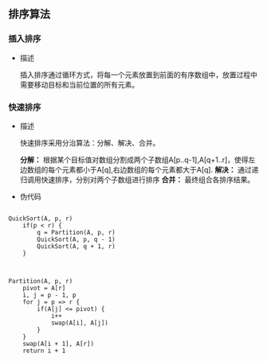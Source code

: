 ## 排序算法

### 插入排序
- 描述

    插入排序通过循环方式，将每一个元素放置到前面的有序数组中，放置过程中需要移动目标和当前位置的所有元素。

### 快速排序
- 描述

    快速排序采用分治算法：分解、解决、合并。
    
    **分解：**  根据某个目标值对数组分割成两个子数组A[p..q-1],A[q+1..r]，使得左边数组的每个元素都小于A[q],右边数组的每个元素都大于A[q].
    **解决：**  通过递归调用快速排序，分别对两个子数组进行排序
    **合并：**  最终组合各排序结果。
- 伪代码

<pre><code>
QuickSort(A, p, r)
    if(p < r) {
        q = Partition(A, p, r)
        QuickSort(A, p, q - 1)
        QuickSort(A, q + 1, r)
    }

    
    
Partition(A, p, r)
    pivot = A[r]
    i, j = p - 1, p
    for j = p => r {
        if(A[j] <= pivot) {
            i++
            swap(A[i], A[j])
        }
    }
    swap(A[i + 1], A[r])
    return i + 1